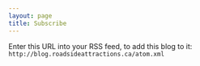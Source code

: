 ```yaml
---
layout: page
title: Subscribe
---
```


Enter this URL into your RSS feed, to add this blog to it:
```http://blog.roadsideattractions.ca/atom.xml```
